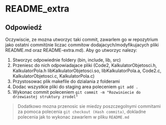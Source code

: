 # README_extra
## Odpowiedź
Oczywiscie, ze mozna utworzyc taki commit, zawarlem go w repozytrium jako ostatni commit(nie liczac commitow dodajacych/modyfikujacych pliki README.md oraz README-extra.md).
Aby go utworzyc nalezy:
1. Stworzyc odpowiednie foldery (bin, include, lib, src)
2. Przeniesc do nich odpowiadajace pliki (Code2, KalkulatorObjetosci.h, KalkulatorPola.h libKalkulatorObjetosci.so, libKalkulatorPola.a, Code2.c, KalkulatorObjetosci.c, KalkulatorPola.c)
3. Przystosowac plik makefile do dzialania z folderami
4. Dodac wszystkie pliki do staging area poleceniem `git add .`
5. Wykonac commit poleceniem `git commit -m "Rozwiniecie do drzewiastej struktury zrodel"`
> Dodatkowo mozna przenosic sie miedzy poszczegolnymi commitami za pomoca polecenia `git checkout (Hash commita)`, dokladne polecenia jak to wykonac zawarlem w pliku `README.md`
